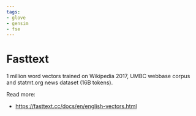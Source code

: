 ```yaml
---
tags:
- glove
- gensim
- fse
---
```

# Fasttext

1 million word vectors trained on Wikipedia 2017, UMBC webbase corpus and statmt.org news dataset (16B tokens).

Read more:
* https://fasttext.cc/docs/en/english-vectors.html
